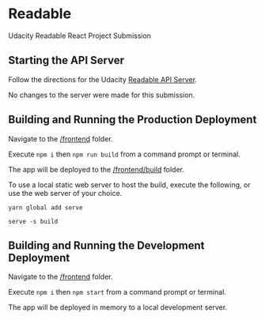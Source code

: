 # Readable
Udacity Readable React Project Submission

## Starting the API Server
Follow the directions for the Udacity [Readable API Server](https://github.com/udacity/reactnd-project-readable-starter).

No changes to the server were made for this submission.

## Building and Running the Production Deployment
Navigate to the [/frontend](./frontend) folder.

Execute `npm i` then `npm run build` from a command prompt or terminal.

The app will be deployed to the [/frontend/build](./frontend/build) folder.

To use a local static web server to host the build, execute the following, or use the web server of your choice.

  `yarn global add serve`

  `serve -s build`

## Building and Running the Development Deployment
Navigate to the [/frontend](./frontend) folder.

Execute `npm i` then `npm start` from a command prompt or terminal.

The app will be deployed in memory to a local development server.

